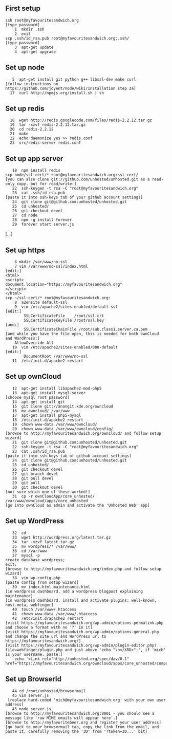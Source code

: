 First setup
-----------

    ssh root@myfavouritesandwich.org
    [type password]
        1  mkdir .ssh
        2  exit
    scp .ssh/id_rsa.pub root@myfavouritesandwich.org:.ssh/
    [type password]
        3  apt-get update
        4  apt-get upgrade


Set up node
-----------
       5  apt-get install git python g++ libssl-dev make curl
    [follow instructions on https://github.com/joyent/node/wiki/Installation step 3a]
      17  curl http://npmjs.org/install.sh | sh

Set up redis
------------
      18  wget http://redis.googlecode.com/files/redis-2.2.12.tar.gz
      19  tar -xzvf redis-2.2.12.tar.gz 
      20  cd redis-2.2.12
      21  make
      22  echo daemonize yes >> redis.conf
      23  src/redis-server redis.conf

Set up app server
-----------------
       18  npm install redis
    scp node/ssl-cert/* root@myfavouritesandwich.org:ssl-cert/
    [you can also clone git://github.com/unhosted/unhosted.git as a read-only copy. but for read/write:]
       22  ssh-keygen -t rsa -C "root@myfavouritesandwich.org"
       23  cat .ssh/id_rsa.pub 
    [paste it into ssh-keys tab of your github account settings]
       24  git clone git@github.com:unhosted/unhosted.git
       25  cd unhosted/
       26  git checkout devel
       27  cd node
       28  npm -g install forever
       29  forever start server.js



[...]


Set up https
------------

        6 mkdir /var/www/no-ssl
        7 vim /var/www/no-ssl/index.html
    [edit:]
    <html>
    <script>
    document.location="https://myfavouritesandwich.org"
    </script>
    </html>
    scp ~/ssl-cert/* root@myfavouritesandwich.org:
        8  a2ensite default-ssl
        9  vim /etc/apache2/sites-enabled/default-ssl
    [edit:]
            SSLCertificateFile    /root/ssl.crt
            SSLCertificateKeyFile /root/ssl.key
    [and:]
            SSLCertificateChainFile /root/sub.class1.server.ca.pem
    [and while you have the file open, this is needed for both ownCloud and WordPress:]
        AllowOverride All
       10  vim /etc/apache2/sites-enabled/000-default
    [edit:]
            DocumentRoot /var/www/no-ssl
       11  /etc/init.d/apache2 restart

Set up ownCloud
---------------

       12  apt-get install libapache2-mod-php5
       13  apt-get install mysql-server
    [choose mysql root password]
       14  apt-get install git
       15  git clone git://anongit.kde.org/owncloud
       16  mv owncloud/ /var/www
       17  apt-get install php5-mysql
       18  /etc/init.d/apache2 restart
       19  chown www-data /var/www/owncloud/
       20  chown www-data /var/www/owncloud/config/
    [browse to http://myfavouritesandwich.org/owncloud/ and follow setup wizard]
       21  git clone git@github.com:unhosted/unhosted.git
       22  ssh-keygen -t rsa -C "root@myfavouritesandwich.org"
       23  cat .ssh/id_rsa.pub 
    [paste it into ssh-keys tab of github account settings]
       24  git clone git@github.com:unhosted/unhosted.git
       25  cd unhosted/
       26  git checkout devel
       27  git branch devel
       28  git pull devel
       29  git pull
       30  git checkout devel
    [not sure which one of these worked!]
       31  cp -r ownCloudApp/core_unhosted/ /var/www/owncloud/apps/core_unhosted
    [go into ownCloud as admin and activate the 'Unhosted Web' app]


Set up WordPress
----------------

       32  cd
       33  wget http://wordpress.org/latest.tar.gz
       34  tar -xzvf latest.tar.gz 
       35  mv wordpress/* /var/www/
       36  cd /var/www
       37  mysql -p
    create database wordpress;
    exit;
    [browse to http://myfavouritesandwich.org/index.php and follow setup wizard]
       38  vim wp-config.php
    [paste config from setup wizard]
       39  mv index.html maintenance.html
    [in wordpress dashboard, add a wordpress blogpost explaining maintenance]
    [in wordpress dashboard, install and activate plugins: well-known, host-meta, webfinger]
       40  touch /var/www/.htaccess
       41  chown www-data /var/www/.htaccess
       42  /etc/init.d/apache2 restart
    [visit https://myfavouritesandwich.org/wp-admin/options-permalink.php and choose a format with no '?' in it]
    [visit https://myfavouritesandwich.org/wp-admin/options-general.php and change the site url and WordPress url to https://myfavouritesandwich.org/]
    [visit https://myfavouritesandwich.org/wp-admin/plugin-editor.php?file=webfinger/plugin.php and just above 'echo "\n</XRD>";', if 'mich' is your username, paste:]
        echo '<Link rel="http://unhosted.org/spec/dav/0.1" href="https://myfavouritesandwich.org/owncloud/apps/core_unhosted/compat.php/mich/unhosted/"/>';

Set up BrowserId
----------------
       44 cd /root/unhosted/browsermail
       45 vim server.js
     [replace hard-coded 'mich@myfavouritesandwich.org' with your own user address]
       45 node server.js
    [browse to http://myfavouritesandwich.org:8001 - you should see a message like 'raw MIME emails will appear here'.]
    [browse to http://myfavoritebeer.org and register your user address]
    [go back to your browsermail tab, copy the link from the email, and paste it, carefully removing the '3D' from '?token=3D...' bit]
